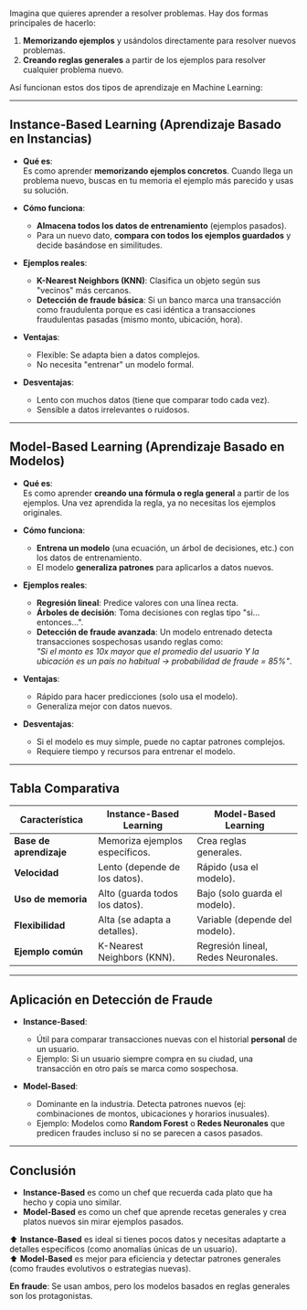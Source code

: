 

Imagina que quieres aprender a resolver problemas. Hay dos formas principales de hacerlo:  
1. **Memorizando ejemplos** y usándolos directamente para resolver nuevos problemas.  
2. **Creando reglas generales** a partir de los ejemplos para resolver cualquier problema nuevo.  

Así funcionan estos dos tipos de aprendizaje en Machine Learning:

---

## **Instance-Based Learning (Aprendizaje Basado en Instancias)**  

- **Qué es**:  
  Es como aprender **memorizando ejemplos concretos**. Cuando llega un problema nuevo, buscas en tu memoria el ejemplo más parecido y usas su solución.  

- **Cómo funciona**:  
  - **Almacena todos los datos de entrenamiento** (ejemplos pasados).  
  - Para un nuevo dato, **compara con todos los ejemplos guardados** y decide basándose en similitudes.  

- **Ejemplos reales**:  
  - **K-Nearest Neighbors (KNN)**: Clasifica un objeto según sus "vecinos" más cercanos.  
  - **Detección de fraude básica**: Si un banco marca una transacción como fraudulenta porque es casi idéntica a transacciones fraudulentas pasadas (mismo monto, ubicación, hora).  

- **Ventajas**:  
  - Flexible: Se adapta bien a datos complejos.  
  - No necesita "entrenar" un modelo formal.  

- **Desventajas**:  
  - Lento con muchos datos (tiene que comparar todo cada vez).  
  - Sensible a datos irrelevantes o ruidosos.  

---

## **Model-Based Learning (Aprendizaje Basado en Modelos)**  
- **Qué es**:  
  Es como aprender **creando una fórmula o regla general** a partir de los ejemplos. Una vez aprendida la regla, ya no necesitas los ejemplos originales.  

- **Cómo funciona**:  
  - **Entrena un modelo** (una ecuación, un árbol de decisiones, etc.) con los datos de entrenamiento.  
  - El modelo **generaliza patrones** para aplicarlos a datos nuevos.  

- **Ejemplos reales**:  
  - **Regresión lineal**: Predice valores con una línea recta.  
  - **Árboles de decisión**: Toma decisiones con reglas tipo "si... entonces...".  
  - **Detección de fraude avanzada**: Un modelo entrenado detecta transacciones sospechosas usando reglas como:  
    *"Si el monto es 10x mayor que el promedio del usuario Y la ubicación es un país no habitual → probabilidad de fraude = 85%"*.  

- **Ventajas**:  
  - Rápido para hacer predicciones (solo usa el modelo).  
  - Generaliza mejor con datos nuevos.  

- **Desventajas**:  
  - Si el modelo es muy simple, puede no captar patrones complejos.  
  - Requiere tiempo y recursos para entrenar el modelo.  

---

## **Tabla Comparativa**  

| Característica          | Instance-Based Learning         | Model-Based Learning           |  
|-------------------------|----------------------------------|---------------------------------|  
| **Base de aprendizaje** | Memoriza ejemplos específicos.  | Crea reglas generales.          |  
| **Velocidad**           | Lento (depende de los datos).   | Rápido (usa el modelo).         |  
| **Uso de memoria**      | Alto (guarda todos los datos).  | Bajo (solo guarda el modelo).   |  
| **Flexibilidad**        | Alta (se adapta a detalles).    | Variable (depende del modelo).  |  
| **Ejemplo común**       | K-Nearest Neighbors (KNN).      | Regresión lineal, Redes Neuronales. |  

---

## **Aplicación en Detección de Fraude**  
- **Instance-Based**:  
  - Útil para comparar transacciones nuevas con el historial **personal** de un usuario.  
  - Ejemplo: Si un usuario siempre compra en su ciudad, una transacción en otro país se marca como sospechosa.  

- **Model-Based**:  
  - Dominante en la industria. Detecta patrones nuevos (ej: combinaciones de montos, ubicaciones y horarios inusuales).  
  - Ejemplo: Modelos como **Random Forest** o **Redes Neuronales** que predicen fraudes incluso si no se parecen a casos pasados.  

---

## **Conclusión**  
- **Instance-Based** es como un chef que recuerda cada plato que ha hecho y copia uno similar.  
- **Model-Based** es como un chef que aprende recetas generales y crea platos nuevos sin mirar ejemplos pasados.  

⬆️ **Instance-Based** es ideal si tienes pocos datos y necesitas adaptarte a detalles específicos (como anomalías únicas de un usuario).  
⬆️ **Model-Based** es mejor para eficiencia y detectar patrones generales (como fraudes evolutivos o estrategias nuevas).  

**En fraude**: Se usan ambos, pero los modelos basados en reglas generales son los protagonistas.  